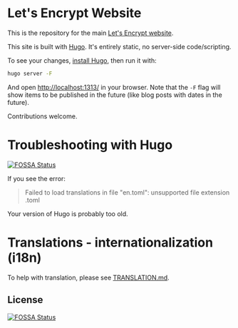 Let's Encrypt Website
=====================

This is the repository for the main [Let's Encrypt website].

This site is built with [Hugo]. It's entirely static, no server-side code/scripting.

To see your changes, [install Hugo], then run it with:

```sh
hugo server -F
```

And open [http://localhost:1313/] in your browser. Note that the `-F` flag will
show items to be published in the future (like blog posts with dates in the
future).

Contributions welcome.

# Troubleshooting with Hugo
[![FOSSA Status](https://app.fossa.io/api/projects/git%2Bgithub.com%2Fshuuji3%2Fletsencrypt-website.svg?type=shield)](https://app.fossa.io/projects/git%2Bgithub.com%2Fshuuji3%2Fletsencrypt-website?ref=badge_shield)


If you see the error:

> Failed to load translations in file "en.toml": unsupported file extension .toml

Your version of Hugo is probably too old.

# Translations - internationalization (i18n)

To help with translation, please see [TRANSLATION.md].

[Let's Encrypt website]: https://letsencrypt.org/
[Hugo]: https://gohugo.io/
[install Hugo]: https://gohugo.io/getting-started/installing
[http://localhost:1313/]: http://localhost:1313/
[TRANSLATION.md]: https://github.com/letsencrypt/website/blob/master/TRANSLATION.md



## License
[![FOSSA Status](https://app.fossa.io/api/projects/git%2Bgithub.com%2Fshuuji3%2Fletsencrypt-website.svg?type=large)](https://app.fossa.io/projects/git%2Bgithub.com%2Fshuuji3%2Fletsencrypt-website?ref=badge_large)